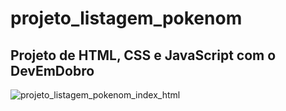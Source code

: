 # projeto_listagem_pokenom
<h2>Projeto de HTML, CSS e JavaScript com o DevEmDobro</h2>


![projeto_listagem_pokenom_index_html](https://github.com/momorimoto/projeto_listagem_pokenom/assets/115721375/111ae7a6-28eb-4d4a-9f12-0e5e2583307b)
